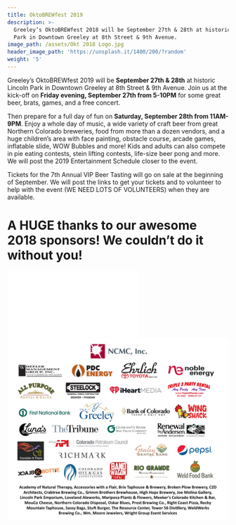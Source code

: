 ```yaml
---
title: OktoBREWfest 2019
description: >-
  Greeley’s OktoBREWfest 2018 will be September 27th & 28th at historic Lincoln
  Park in Downtown Greeley at 8th Street & 9th Avenue.
image_path: /assets/Okt 2018 Logo.jpg
header_image_path: 'https://unsplash.it/1400/200/?random'
weight: '5'
---
```


Greeley’s OktoBREWfest 2019 will be **September 27th & 28th** at historic Lincoln Park in Downtown Greeley at 8th Street & 9th Avenue. Join us at the kick-off on **Friday evening, September 27th from 5-10PM** for some great beer, brats, games, and a free concert.

Then prepare for a full day of fun on **Saturday, September 28th from 11AM-9PM**. Enjoy a whole day of music, a wide variety of craft beer from great Northern Colorado breweries, food from more than a dozen vendors, and a huge children’s area with face painting, obstacle course, arcade games, inflatable slide, WOW Bubbles and more! Kids and adults can also compete in pie eating contests, stein lifting contests, life-size beer pong and more. We will post the 2019 Entertainment Schedule closer to the event.

Tickets for the 7th Annual VIP Beer Tasting will go on sale at the beginning of September. We will post the links to get your tickets and to volunteer to help with the event (WE NEED LOTS OF VOLUNTEERS) when they are available. 

# **A HUGE thanks to our awesome 2018 sponsors! We couldn’t do it without you!**

![](/assets/okt2018-sponsors--for-website.pub)![](/assets/okt2018-sponsors--for-website-2.jpg)